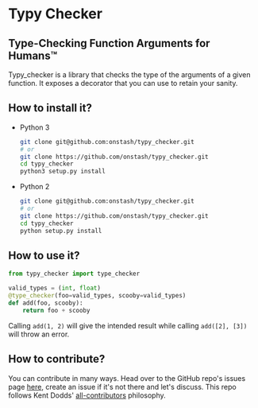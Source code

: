 # Typy Checker

## Type-Checking Function Arguments for Humans™

Typy_checker is a library that checks the type of the arguments of a given function. It exposes a decorator that you can use to retain your sanity.

## How to install it?

* Python 3

    ```bash
    git clone git@github.com:onstash/typy_checker.git
    # or
    git clone https://github.com/onstash/typy_checker.git
    cd typy_checker
    python3 setup.py install
    ```

* Python 2

    ```bash
    git clone git@github.com:onstash/typy_checker.git
    # or
    git clone https://github.com/onstash/typy_checker.git
    cd typy_checker
    python setup.py install
    ```

## How to use it?

```py
from typy_checker import type_checker

valid_types = (int, float)
@type_checker(foo=valid_types, scooby=valid_types)
def add(foo, scooby):
    return foo + scooby
```

Calling `add(1, 2)` will give the intended result while calling `add([2], [3])` will throw an error.

## How to contribute?

You can contribute in many ways. Head over to the GitHub repo's issues page [here](https://github.com/onstash/typy_checker/issues), create an issue if it's not there and let's discuss. This repo follows Kent Dodds' [all-contributors](https://github.com/kentcdodds/all-contributors) philosophy.
